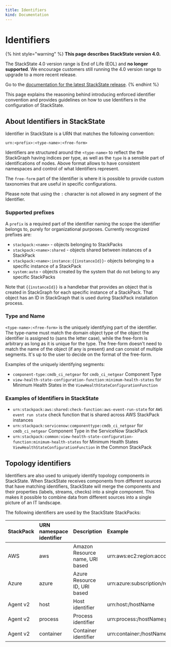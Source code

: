 ```yaml
---
title: Identifiers
kind: Documentation
---
```


# Identifiers

{% hint style="warning" %}
**This page describes StackState version 4.0.**

The StackState 4.0 version range is End of Life \(EOL\) and **no longer supported**. We encourage customers still running the 4.0 version range to upgrade to a more recent release.

Go to the [documentation for the latest StackState release](https://docs.stackstate.com/).
{% endhint %}

This page explains the reasoning behind introducing enforced identifier convention and provides guidelines on how to use Identifiers in the configuration of StackState.

## About Identifiers in StackState

Identifier in StackState is a URN that matches the following convention:

```text
urn:<prefix>:<type-name>:<free-form>
```

Identifiers are structured around the `<type-name>` to reflect the the StackGraph having indices per type, as well as the `type` is a sensible part of identifications of nodes. Above format allows to have consistent namespaces and control of what Identifiers represent.

The `free-form` part of the Identifier is where it is possible to provide custom taxonomies that are useful in specific configurations.

Please note that using the `:` character is not allowed in any segment of the Identifier.

### Supported prefixes

A `prefix` is a required part of the identifier naming the scope the identifier belongs to, purely for organizational purposes. Currently recognized prefixes are:

* `stackpack:<name>` - objects belonging to StackPacks
* `stackpack:<name>:shared` - objects shared between instances of a StackPack
* `stackpack:<name>:instance:{{instanceId}}`- objects belonging to a specific instance of a StackPack
* `system:auto` - objects created by the system that do not belong to any specific StackPacks

Note that `{{instanceId}}` is a handlebar that provides an object that is created in StackGraph for each specific instance of a StackPack. That object has an ID in StackGraph that is used during StackPack installation process.

### Type and Name

`<type-name>:<free-form>` is the uniquely identifying part of the identifier. The type-name must match the domain object type of the object the identifier is assigned to \(sans the letter case\), while the free-form is arbitrary as long as it is unique for the type. The free-form doesn't need to match the name of the object \(if any is present\) and can consist of multiple segments. It's up to the user to decide on the format of the free-form.

Examples of the uniquely identifying segments:

* `component-type:cmdb_ci_netgear` for `cmdb_ci_netgear` Component Type
* `view-health-state-configuration-function:minimum-health-states` for Minimum Health States in the `ViewHealthStateConfigurationFunction`

### Examples of Identifiers in StackState

* `urn:stackpack:aws:shared:check-function:aws-event-run-state` for `AWS event run state` check function that is shared across AWS StackPack instances
* `urn:stackpack:servicenow:componenttype:cmdb_ci_netgear` for `cmdb_ci_netgear` Component Type in the ServiceNow StackPack
* `urn:stackpack:common:view-health-state-configuration-function:minimum-health-states` for Minimum Health States `ViewHealthStateConfigurationFunction` in the Common StackPack

## Topology identifiers

Identifiers are also used to uniquely identify topology components in StackState. When StackState receives components from different sources that have matching identifiers, StackState will merge the components and their properties \(labels, streams, checks\) into a single component. This makes it possible to combine data from different sources into a single picture of an IT landscape.

The following identifiers are used by the StackState StackPacks:

| StackPack | URN namespace identifier | Description | Example |
| :--- | :--- | :--- | :--- |
| AWS | aws | Amazon Resource name, URI based | urn:aws:ec2:region:account-id:instance/instance-id |
| Azure | azure | Azure Resource ID, URI based | urn:azure:subscription/resourcegroup/provider/resourcename |
| Agent v2 | host | Host identifier | urn:host:/hostName |
| Agent v2 | process | Process identifier | urn:process:/hostName:pid:createTime |
| Agent v2 | container | Container identifier | urn:container:/hostName:containerId |

